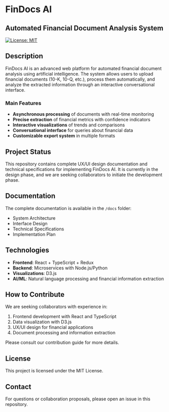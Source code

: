 # FinDocs AI

## Automated Financial Document Analysis System

[![License: MIT](https://img.shields.io/badge/License-MIT-blue.svg)](https://opensource.org/licenses/MIT)

## Description

FinDocs AI is an advanced web platform for automated financial document analysis using artificial intelligence. The system allows users to upload financial documents (10-K, 10-Q, etc.), process them automatically, and analyze the extracted information through an interactive conversational interface.

### Main Features

* **Asynchronous processing** of documents with real-time monitoring
* **Precise extraction** of financial metrics with confidence indicators
* **Interactive visualizations** of trends and comparisons
* **Conversational interface** for queries about financial data
* **Customizable export system** in multiple formats

## Project Status

This repository contains complete UX/UI design documentation and technical specifications for implementing FinDocs AI. It is currently in the design phase, and we are seeking collaborators to initiate the development phase.

## Documentation

The complete documentation is available in the `/docs` folder:

* System Architecture
* Interface Design
* Technical Specifications
* Implementation Plan

## Technologies

* **Frontend**: React + TypeScript + Redux
* **Backend**: Microservices with Node.js/Python
* **Visualizations**: D3.js
* **AI/ML**: Natural language processing and financial information extraction

## How to Contribute

We are seeking collaborators with experience in:

1. Frontend development with React and TypeScript
2. Data visualization with D3.js
3. UX/UI design for financial applications
4. Document processing and information extraction

Please consult our contribution guide for more details.

## License

This project is licensed under the MIT License.

## Contact

For questions or collaboration proposals, please open an issue in this repository.
